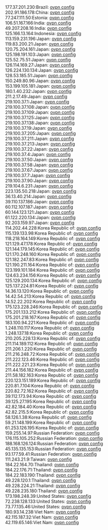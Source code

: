 177.37.201.230:Brazil: [ovpn config](vpn/177_37_201_230.ovpn)  
202.91.186.178:China: [ovpn config](vpn/202_91_186_178.ovpn)  
77.247.111.50:Estonia: [ovpn config](vpn/77_247_111_50.ovpn)  
106.51.167.166:India: [ovpn config](vpn/106_51_167_166.ovpn)  
49.207.208.16:India: [ovpn config](vpn/49_207_208_16.ovpn)  
125.166.13.164:Indonesia: [ovpn config](vpn/125_166_13_164.ovpn)  
113.159.231.196:Japan: [ovpn config](vpn/113_159_231_196.ovpn)  
119.83.200.21:Japan: [ovpn config](vpn/119_83_200_21.ovpn)  
120.75.204.161:Japan: [ovpn config](vpn/120_75_204_161.ovpn)  
125.198.191.103:Japan: [ovpn config](vpn/125_198_191_103.ovpn)  
125.52.75.51:Japan: [ovpn config](vpn/125_52_75_51.ovpn)  
126.114.169.27:Japan: [ovpn config](vpn/126_114_169_27.ovpn)  
126.224.130.134:Japan: [ovpn config](vpn/126_224_130_134.ovpn)  
128.53.185.51:Japan: [ovpn config](vpn/128_53_185_51.ovpn)  
150.249.80.96:Japan: [ovpn config](vpn/150_249_80_96.ovpn)  
153.199.105.181:Japan: [ovpn config](vpn/153_199_105_181.ovpn)  
180.1.40.232:Japan: [ovpn config](vpn/180_1_40_232.ovpn)  
211.2.17.49:Japan: [ovpn config](vpn/211_2_17_49.ovpn)  
219.100.37.1:Japan: [ovpn config](vpn/219_100_37_1.ovpn)  
219.100.37.108:Japan: [ovpn config](vpn/219_100_37_108.ovpn)  
219.100.37.109:Japan: [ovpn config](vpn/219_100_37_109.ovpn)  
219.100.37.125:Japan: [ovpn config](vpn/219_100_37_125.ovpn)  
219.100.37.138:Japan: [ovpn config](vpn/219_100_37_138.ovpn)  
219.100.37.19:Japan: [ovpn config](vpn/219_100_37_19.ovpn)  
219.100.37.205:Japan: [ovpn config](vpn/219_100_37_205.ovpn)  
219.100.37.211:Japan: [ovpn config](vpn/219_100_37_211.ovpn)  
219.100.37.213:Japan: [ovpn config](vpn/219_100_37_213.ovpn)  
219.100.37.22:Japan: [ovpn config](vpn/219_100_37_22.ovpn)  
219.100.37.4:Japan: [ovpn config](vpn/219_100_37_4.ovpn)  
219.100.37.50:Japan: [ovpn config](vpn/219_100_37_50.ovpn)  
219.100.37.58:Japan: [ovpn config](vpn/219_100_37_58.ovpn)  
219.100.37.67:Japan: [ovpn config](vpn/219_100_37_67.ovpn)  
219.100.37.7:Japan: [ovpn config](vpn/219_100_37_7.ovpn)  
219.100.37.90:Japan: [ovpn config](vpn/219_100_37_90.ovpn)  
219.104.6.231:Japan: [ovpn config](vpn/219_104_6_231.ovpn)  
223.135.50.218:Japan: [ovpn config](vpn/223_135_50_218.ovpn)  
36.13.40.214:Japan: [ovpn config](vpn/36_13_40_214.ovpn)  
39.110.137.186:Japan: [ovpn config](vpn/39_110_137_186.ovpn)  
60.112.107.187:Japan: [ovpn config](vpn/60_112_107_187.ovpn)  
60.144.123.121:Japan: [ovpn config](vpn/60_144_123_121.ovpn)  
61.122.220.134:Japan: [ovpn config](vpn/61_122_220_134.ovpn)  
92.203.159.97:Japan: [ovpn config](vpn/92_203_159_97.ovpn)  
114.202.44.228:Korea Republic of: [ovpn config](vpn/114_202_44_228.ovpn)  
115.139.133.98:Korea Republic of: [ovpn config](vpn/115_139_133_98.ovpn)  
118.218.164.149:Korea Republic of: [ovpn config](vpn/118_218_164_149.ovpn)  
121.129.47.178:Korea Republic of: [ovpn config](vpn/121_129_47_178.ovpn)  
121.144.179.145:Korea Republic of: [ovpn config](vpn/121_144_179_145.ovpn)  
121.170.248.160:Korea Republic of: [ovpn config](vpn/121_170_248_160.ovpn)  
121.182.247.83:Korea Republic of: [ovpn config](vpn/121_182_247_83.ovpn)  
121.190.211.164:Korea Republic of: [ovpn config](vpn/121_190_211_164.ovpn)  
123.199.101.184:Korea Republic of: [ovpn config](vpn/123_199_101_184.ovpn)  
124.63.234.156:Korea Republic of: [ovpn config](vpn/124_63_234_156.ovpn)  
125.129.200.134:Korea Republic of: [ovpn config](vpn/125_129_200_134.ovpn)  
125.137.224.81:Korea Republic of: [ovpn config](vpn/125_137_224_81.ovpn)  
14.36.13.120:Korea Republic of: [ovpn config](vpn/14_36_13_120.ovpn)  
14.42.54.213:Korea Republic of: [ovpn config](vpn/14_42_54_213.ovpn)  
14.52.22.202:Korea Republic of: [ovpn config](vpn/14_52_22_202.ovpn)  
175.123.228.246:Korea Republic of: [ovpn config](vpn/175_123_228_246.ovpn)  
175.201.133.212:Korea Republic of: [ovpn config](vpn/175_201_133_212.ovpn)  
175.201.218.167:Korea Republic of: [ovpn config](vpn/175_201_218_167.ovpn)  
183.100.94.221:Korea Republic of: [ovpn config](vpn/183_100_94_221.ovpn)  
1.248.110.117:Korea Republic of: [ovpn config](vpn/1_248_110_117.ovpn)  
1.248.137.18:Korea Republic of: [ovpn config](vpn/1_248_137_18.ovpn)  
210.205.228.13:Korea Republic of: [ovpn config](vpn/210_205_228_13.ovpn)  
211.114.189.112:Korea Republic of: [ovpn config](vpn/211_114_189_112.ovpn)  
211.206.1.220:Korea Republic of: [ovpn config](vpn/211_206_1_220.ovpn)  
211.216.248.72:Korea Republic of: [ovpn config](vpn/211_216_248_72.ovpn)  
211.222.123.46:Korea Republic of: [ovpn config](vpn/211_222_123_46.ovpn)  
211.222.221.23:Korea Republic of: [ovpn config](vpn/211_222_221_23.ovpn)  
211.44.156.182:Korea Republic of: [ovpn config](vpn/211_44_156_182.ovpn)  
211.58.182.163:Korea Republic of: [ovpn config](vpn/211_58_182_163.ovpn)  
220.123.151.189:Korea Republic of: [ovpn config](vpn/220_123_151_189.ovpn)  
220.81.7.104:Korea Republic of: [ovpn config](vpn/220_81_7_104.ovpn)  
220.82.72.162:Korea Republic of: [ovpn config](vpn/220_82_72_162.ovpn)  
39.112.173.94:Korea Republic of: [ovpn config](vpn/39_112_173_94.ovpn)  
39.125.27.195:Korea Republic of: [ovpn config](vpn/39_125_27_195.ovpn)  
42.82.184.40:Korea Republic of: [ovpn config](vpn/42_82_184_40.ovpn)  
42.82.215.5:Korea Republic of: [ovpn config](vpn/42_82_215_5.ovpn)  
58.126.1.38:Korea Republic of: [ovpn config](vpn/58_126_1_38.ovpn)  
59.21.148.199:Korea Republic of: [ovpn config](vpn/59_21_148_199.ovpn)  
61.253.126.195:Korea Republic of: [ovpn config](vpn/61_253_126_195.ovpn)  
159.255.14.97:Russian Federation: [ovpn config](vpn/159_255_14_97.ovpn)  
176.115.105.252:Russian Federation: [ovpn config](vpn/176_115_105_252.ovpn)  
188.168.126.124:Russian Federation: [ovpn config](vpn/188_168_126_124.ovpn)  
45.135.135.153:Russian Federation: [ovpn config](vpn/45_135_135_153.ovpn)  
93.177.59.41:Russian Federation: [ovpn config](vpn/93_177_59_41.ovpn)  
111.243.21.9:Taiwan: [ovpn config](vpn/111_243_21_9.ovpn)  
184.22.164.70:Thailand: [ovpn config](vpn/184_22_164_70.ovpn)  
184.22.176.71:Thailand: [ovpn config](vpn/184_22_176_71.ovpn)  
184.22.183.190:Thailand: [ovpn config](vpn/184_22_183_190.ovpn)  
49.228.120.1:Thailand: [ovpn config](vpn/49_228_120_1.ovpn)  
49.228.224.21:Thailand: [ovpn config](vpn/49_228_224_21.ovpn)  
49.228.235.180:Thailand: [ovpn config](vpn/49_228_235_180.ovpn)  
173.198.248.39:United States: [ovpn config](vpn/173_198_248_39.ovpn)  
72.238.128.133:United States: [ovpn config](vpn/72_238_128_133.ovpn)  
73.77.135.46:United States: [ovpn config](vpn/73_77_135_46.ovpn)  
180.93.14.238:Viet Nam: [ovpn config](vpn/180_93_14_238.ovpn)  
42.115.187.32:Viet Nam: [ovpn config](vpn/42_115_187_32.ovpn)  
42.119.65.146:Viet Nam: [ovpn config](vpn/42_119_65_146.ovpn)  
